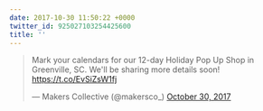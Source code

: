 ```yaml
---
date: 2017-10-30 11:50:22 +0000
twitter_id: 925027103254425600
title: ''
---
```


<blockquote class="twitter-tweet"><p lang="en" dir="ltr">Mark your calendars for our 12-day Holiday Pop Up Shop in Greenville, SC. We&#39;ll be sharing more details soon! <a href="https://t.co/EvSiZsW1fj">https://t.co/EvSiZsW1fj</a></p>&mdash; Makers Collective (@makersco_) <a href="https://twitter.com/makersco_/status/925023162378616839?ref_src=twsrc%5Etfw">October 30, 2017</a></blockquote>
<script async src="https://platform.twitter.com/widgets.js" charset="utf-8"></script>
